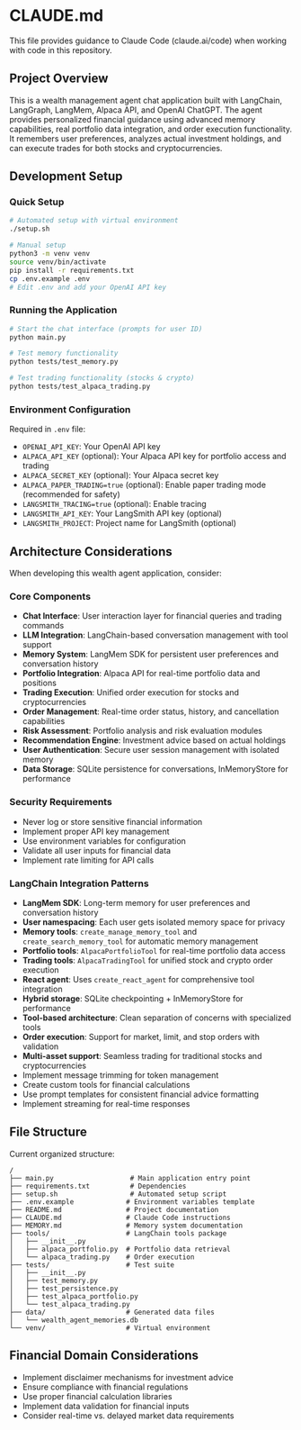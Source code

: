 # CLAUDE.md

This file provides guidance to Claude Code (claude.ai/code) when working with code in this repository.

## Project Overview

This is a wealth management agent chat application built with LangChain, LangGraph, LangMem, Alpaca API, and OpenAI ChatGPT. The agent provides personalized financial guidance using advanced memory capabilities, real portfolio data integration, and order execution functionality. It remembers user preferences, analyzes actual investment holdings, and can execute trades for both stocks and cryptocurrencies.

## Development Setup

### Quick Setup
```bash
# Automated setup with virtual environment
./setup.sh

# Manual setup
python3 -m venv venv
source venv/bin/activate
pip install -r requirements.txt
cp .env.example .env
# Edit .env and add your OpenAI API key
```

### Running the Application
```bash
# Start the chat interface (prompts for user ID)
python main.py

# Test memory functionality
python tests/test_memory.py

# Test trading functionality (stocks & crypto)
python tests/test_alpaca_trading.py
```

### Environment Configuration
Required in `.env` file:
- `OPENAI_API_KEY`: Your OpenAI API key
- `ALPACA_API_KEY` (optional): Your Alpaca API key for portfolio access and trading
- `ALPACA_SECRET_KEY` (optional): Your Alpaca secret key
- `ALPACA_PAPER_TRADING=true` (optional): Enable paper trading mode (recommended for safety)
- `LANGSMITH_TRACING=true` (optional): Enable tracing
- `LANGSMITH_API_KEY`: Your LangSmith API key (optional)
- `LANGSMITH_PROJECT`: Project name for LangSmith (optional)

## Architecture Considerations

When developing this wealth agent application, consider:

### Core Components
- **Chat Interface**: User interaction layer for financial queries and trading commands
- **LLM Integration**: LangChain-based conversation management with tool support
- **Memory System**: LangMem SDK for persistent user preferences and conversation history
- **Portfolio Integration**: Alpaca API for real-time portfolio data and positions
- **Trading Execution**: Unified order execution for stocks and cryptocurrencies
- **Order Management**: Real-time order status, history, and cancellation capabilities
- **Risk Assessment**: Portfolio analysis and risk evaluation modules
- **Recommendation Engine**: Investment advice based on actual holdings
- **User Authentication**: Secure user session management with isolated memory
- **Data Storage**: SQLite persistence for conversations, InMemoryStore for performance

### Security Requirements
- Never log or store sensitive financial information
- Implement proper API key management
- Use environment variables for configuration
- Validate all user inputs for financial data
- Implement rate limiting for API calls

### LangChain Integration Patterns
- **LangMem SDK**: Long-term memory for user preferences and conversation history
- **User namespacing**: Each user gets isolated memory space for privacy
- **Memory tools**: `create_manage_memory_tool` and `create_search_memory_tool` for automatic memory management
- **Portfolio tools**: `AlpacaPortfolioTool` for real-time portfolio data access
- **Trading tools**: `AlpacaTradingTool` for unified stock and crypto order execution
- **React agent**: Uses `create_react_agent` for comprehensive tool integration
- **Hybrid storage**: SQLite checkpointing + InMemoryStore for performance
- **Tool-based architecture**: Clean separation of concerns with specialized tools
- **Order execution**: Support for market, limit, and stop orders with validation
- **Multi-asset support**: Seamless trading for traditional stocks and cryptocurrencies
- Implement message trimming for token management
- Create custom tools for financial calculations
- Use prompt templates for consistent financial advice formatting
- Implement streaming for real-time responses

## File Structure

Current organized structure:
```
/
├── main.py                   # Main application entry point
├── requirements.txt          # Dependencies
├── setup.sh                  # Automated setup script
├── .env.example             # Environment variables template
├── README.md                # Project documentation
├── CLAUDE.md                # Claude Code instructions
├── MEMORY.md                # Memory system documentation
├── tools/                   # LangChain tools package
│   ├── __init__.py
│   ├── alpaca_portfolio.py  # Portfolio data retrieval
│   └── alpaca_trading.py    # Order execution
├── tests/                   # Test suite
│   ├── __init__.py
│   ├── test_memory.py
│   ├── test_persistence.py
│   ├── test_alpaca_portfolio.py
│   └── test_alpaca_trading.py
├── data/                    # Generated data files
│   └── wealth_agent_memories.db
└── venv/                    # Virtual environment
```

## Financial Domain Considerations

- Implement disclaimer mechanisms for investment advice
- Ensure compliance with financial regulations
- Use proper financial calculation libraries
- Implement data validation for financial inputs
- Consider real-time vs. delayed market data requirements